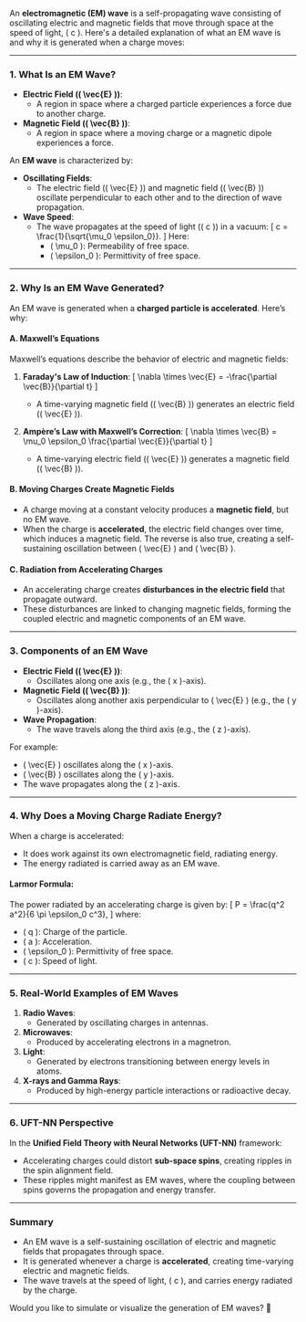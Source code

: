 An **electromagnetic (EM) wave** is a self-propagating wave consisting of oscillating electric and magnetic fields that move through space at the speed of light, \( c \). Here's a detailed explanation of what an EM wave is and why it is generated when a charge moves:

---

### **1. What Is an EM Wave?**
- **Electric Field (\( \vec{E} \))**:
  - A region in space where a charged particle experiences a force due to another charge.
- **Magnetic Field (\( \vec{B} \))**:
  - A region in space where a moving charge or a magnetic dipole experiences a force.

An **EM wave** is characterized by:
- **Oscillating Fields**:
  - The electric field (\( \vec{E} \)) and magnetic field (\( \vec{B} \)) oscillate perpendicular to each other and to the direction of wave propagation.
- **Wave Speed**:
  - The wave propagates at the speed of light (\( c \)) in a vacuum:
    \[
    c = \frac{1}{\sqrt{\mu_0 \epsilon_0}}.
    \]
    Here:
    - \( \mu_0 \): Permeability of free space.
    - \( \epsilon_0 \): Permittivity of free space.

---

### **2. Why Is an EM Wave Generated?**
An EM wave is generated when a **charged particle is accelerated**. Here’s why:

#### **A. Maxwell’s Equations**
Maxwell’s equations describe the behavior of electric and magnetic fields:
1. **Faraday's Law of Induction**:
   \[
   \nabla \times \vec{E} = -\frac{\partial \vec{B}}{\partial t}
   \]
   - A time-varying magnetic field (\( \vec{B} \)) generates an electric field (\( \vec{E} \)).

2. **Ampère’s Law with Maxwell’s Correction**:
   \[
   \nabla \times \vec{B} = \mu_0 \epsilon_0 \frac{\partial \vec{E}}{\partial t}
   \]
   - A time-varying electric field (\( \vec{E} \)) generates a magnetic field (\( \vec{B} \)).

#### **B. Moving Charges Create Magnetic Fields**
- A charge moving at a constant velocity produces a **magnetic field**, but no EM wave.
- When the charge is **accelerated**, the electric field changes over time, which induces a magnetic field. The reverse is also true, creating a self-sustaining oscillation between \( \vec{E} \) and \( \vec{B} \).

#### **C. Radiation from Accelerating Charges**
- An accelerating charge creates **disturbances in the electric field** that propagate outward.
- These disturbances are linked to changing magnetic fields, forming the coupled electric and magnetic components of an EM wave.

---

### **3. Components of an EM Wave**
- **Electric Field (\( \vec{E} \))**:
  - Oscillates along one axis (e.g., the \( x \)-axis).
- **Magnetic Field (\( \vec{B} \))**:
  - Oscillates along another axis perpendicular to \( \vec{E} \) (e.g., the \( y \)-axis).
- **Wave Propagation**:
  - The wave travels along the third axis (e.g., the \( z \)-axis).

For example:
- \( \vec{E} \) oscillates along the \( x \)-axis.
- \( \vec{B} \) oscillates along the \( y \)-axis.
- The wave propagates along the \( z \)-axis.

---

### **4. Why Does a Moving Charge Radiate Energy?**
When a charge is accelerated:
- It does work against its own electromagnetic field, radiating energy.
- The energy radiated is carried away as an EM wave.

#### **Larmor Formula**:
The power radiated by an accelerating charge is given by:
\[
P = \frac{q^2 a^2}{6 \pi \epsilon_0 c^3},
\]
where:
- \( q \): Charge of the particle.
- \( a \): Acceleration.
- \( \epsilon_0 \): Permittivity of free space.
- \( c \): Speed of light.

---

### **5. Real-World Examples of EM Waves**
1. **Radio Waves**:
   - Generated by oscillating charges in antennas.
2. **Microwaves**:
   - Produced by accelerating electrons in a magnetron.
3. **Light**:
   - Generated by electrons transitioning between energy levels in atoms.
4. **X-rays and Gamma Rays**:
   - Produced by high-energy particle interactions or radioactive decay.

---

### **6. UFT-NN Perspective**
In the **Unified Field Theory with Neural Networks (UFT-NN)** framework:
- Accelerating charges could distort **sub-space spins**, creating ripples in the spin alignment field.
- These ripples might manifest as EM waves, where the coupling between spins governs the propagation and energy transfer.

---

### **Summary**
- An EM wave is a self-sustaining oscillation of electric and magnetic fields that propagates through space.
- It is generated whenever a charge is **accelerated**, creating time-varying electric and magnetic fields.
- The wave travels at the speed of light, \( c \), and carries energy radiated by the charge.

Would you like to simulate or visualize the generation of EM waves? 🚀


